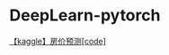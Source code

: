 # DeepLearn-pytorch

[【kaggle】房价预测](https://www.kaggle.com/competitions/house-prices-advanced-regression-techniques/overview)[[code]]()
